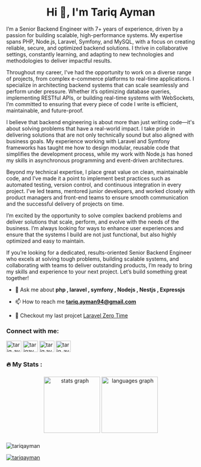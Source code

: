 <h1 align="center">Hi 👋, I'm Tariq Ayman</h1>
<p>
I’m a Senior Backend Engineer with 7+ years of experience, driven by a passion for building scalable, high-performance systems. My expertise spans PHP, Node.js, Laravel, Symfony, and MySQL, with a focus on creating reliable, secure, and optimized backend solutions. I thrive in collaborative settings, constantly learning, and adapting to new technologies and methodologies to deliver impactful results.
</p>
<p>
Throughout my career, I've had the opportunity to work on a diverse range of projects, from complex e-commerce platforms to real-time applications. I specialize in architecting backend systems that can scale seamlessly and perform under pressure. Whether it’s optimizing database queries, implementing RESTful APIs, or building real-time systems with WebSockets, I’m committed to ensuring that every piece of code I write is efficient, maintainable, and future-proof.
</p>
<p>
I believe that backend engineering is about more than just writing code—it's about solving problems that have a real-world impact. I take pride in delivering solutions that are not only technically sound but also aligned with business goals. My experience working with Laravel and Symfony frameworks has taught me how to design modular, reusable code that simplifies the development process, while my work with Node.js has honed my skills in asynchronous programming and event-driven architectures.
</p>
<p>
Beyond my technical expertise, I place great value on clean, maintainable code, and I’ve made it a point to implement best practices such as automated testing, version control, and continuous integration in every project. I’ve led teams, mentored junior developers, and worked closely with product managers and front-end teams to ensure smooth communication and the successful delivery of projects on time.
</p>
<p>
I’m excited by the opportunity to solve complex backend problems and deliver solutions that scale, perform, and evolve with the needs of the business. I’m always looking for ways to enhance user experiences and ensure that the systems I build are not just functional, but also highly optimized and easy to maintain.
</p>
<p>
If you’re looking for a dedicated, results-oriented Senior Backend Engineer who excels at solving tough problems, building scalable systems, and collaborating with teams to deliver outstanding products, I’m ready to bring my skills and experience to your next project. Let’s build something great together!
</p>


- 💬 Ask me about **php , laravel , symfony , Nodejs , Nestjs , Expressjs**

- 📫 How to reach me **tariq.ayman94@gmail.com**

- 🤞 Checkout my last projcet <a href="https://github.com/FlowSahl/laravel-zero-time" target="blank"> Laravel Zero Time</a>

###

<h3 align="left">Connect with me:</h3>
<p align="left">
<a href="https://twitter.com/tariq_ayman" target="blank"><img align="center" src="https://raw.githubusercontent.com/rahuldkjain/github-profile-readme-generator/master/src/images/icons/Social/twitter.svg" alt="tariq_ayman" height="30" width="40" /></a>
<a href="https://linkedin.com/in/tariqayman" target="blank"><img align="center" src="https://raw.githubusercontent.com/rahuldkjain/github-profile-readme-generator/master/src/images/icons/Social/linked-in-alt.svg" alt="tariqayman" height="30" width="40" /></a>
<a href="https://fb.com/tariq.ayman" target="blank"><img align="center" src="https://raw.githubusercontent.com/rahuldkjain/github-profile-readme-generator/master/src/images/icons/Social/facebook.svg" alt="tariq.ayman" height="30" width="40" /></a>
<a href="https://instagram.com/tariq_ayman" target="blank"><img align="center" src="https://raw.githubusercontent.com/rahuldkjain/github-profile-readme-generator/master/src/images/icons/Social/instagram.svg" alt="tariq_ayman" height="30" width="40" /></a>
</p>

###

<h3 align="left">🔥   My Stats :</h3>

###
<div align="center">
  <img src="https://github-readme-stats.vercel.app/api?username=TariqAyman&hide_title=false&hide_rank=false&show_icons=true&include_all_commits=true&count_private=true&disable_animations=false&theme=dracula&locale=en&hide_border=false" height="150" alt="stats graph"  />
  <img src="https://github-readme-stats.vercel.app/api/top-langs?username=TariqAyman&locale=en&hide_title=false&layout=compact&card_width=320&langs_count=5&theme=dracula&hide_border=false" height="150" alt="languages graph"  />
</div>

###
<p align="left"> <img src="https://komarev.com/ghpvc/?username=tariqayman&label=Profile%20views&color=0e75b6&style=flat" alt="tariqayman" /> </p>

<p align="left"> <a href="https://github.com/ryo-ma/github-profile-trophy"><img src="https://github-profile-trophy.vercel.app/?username=tariqayman" alt="tariqayman" /></a> </p>

###
